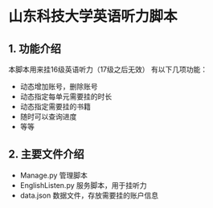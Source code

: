 # 山东科技大学英语听力脚本
## 1. 功能介绍
本脚本用来挂16级英语听力（17级之后无效）
有以下几项功能：
- 动态增加账号，删除账号
- 动态指定每单元需要挂的时长
- 动态指定需要挂的书籍
- 随时可以查询进度
- 等等
## 2. 主要文件介绍
- Manage.py 管理脚本
- EnglishListen.py 服务脚本，用于挂听力
- data.json 数据文件，存放需要挂的账户信息

